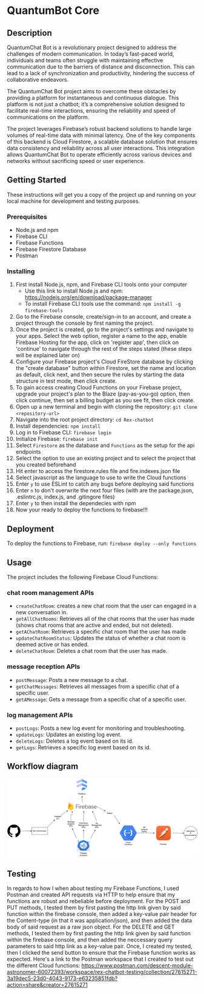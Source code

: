 # QuantumBot Core

## Description
QuantumChat Bot is a revolutionary project designed to address the challenges of modern communication. In today’s fast-paced world, individuals and teams often struggle with maintaining effective communication due to the barriers of distance and disconnection. This can lead to a lack of synchronization and productivity, hindering the success of collaborative endeavors.

The QuantumChat Bot project aims to overcome these obstacles by providing a platform for instantaneous and continuous dialogue. This platform is not just a chatbot; it’s a comprehensive solution designed to facilitate real-time interactions, ensuring the reliability and speed of communications on the platform.

The project leverages Firebase’s robust backend solutions to handle large volumes of real-time data with minimal latency. One of the key components of this backend is Cloud Firestore, a scalable database solution that ensures data consistency and reliability across all user interactions. This integration allows QuantumChat Bot to operate efficiently across various devices and networks without sacrificing speed or user experience.

## Getting Started

These instructions will get you a copy of the project up and running on your local machine for development and testing purposes.

### Prerequisites

- Node.js and npm
- Firebase CLI
- Firebase Functions
- Firebase Firestore Database
- Postman

### Installing

1. First install Node.js, npm, and Firebase CLI tools onto your computer
    - Use this link to install Node.js and npm: https://nodejs.org/en/download/package-manager
    - To install Firebase CLI tools use the command: `npm install -g firebase-tools`
2. Go to the Firebase console, create/sign-in to an account, and create a project through the console by first naming the project.
3. Once the project is created, go to the project's settings and navigate to your apps. Select the web option, register a name to the app, enable Firebase Hosting for the app, click on 'register app', then click on 'continue' to navigate through the rest of the steps stated (these steps will be explained later on)
4. Configure your Firebase project's Cloud FireStore database by clicking the "create database" button within Firestore, set the name and location as default, click next, and then secure the rules by starting the data structure in test mode, then click create.
5. To gain access creating Cloud Functions on your Firebase project, upgrade your project's plan to the Blaze (pay-as-you-go) option, then click continue, then set a billing budget as you see fit, then click create.
6. Open up a new terminal and begin with cloning the repository: `git clone <repository-url>`
7. Navigate into the root project directory: `cd Rex-chatbot`
8. Install dependencies: `npm install`
9. Log in to Firebase CLI: `firebase login`
10. Initialize Firebase: `firebase init`
11. Select `Firestore` as the database and `Functions` as the setup for the api endpoints
12. Select the option to use an existing project and to select the project that you created beforehand
13. Hit enter to access the firestore.rules file and fire.indexes.json file
14. Select javascript as the language to use to write the Cloud functions
15. Enter `y` to use ESLint to catch any bugs before deploying said functions
16. Enter `n` to don't overwrite the next four files (with are the package.json, .eslintrc.js, index.js, and .gitingore files)
17. Enter `y` to then install the dependecies with npm
18. Now your ready to deploy the functions to firebase!!!

## Deployment

To deploy the functions to Firebase, run: `firebase deploy --only functions`

## Usage

The project includes the following Firebase Cloud Functions:

### chat room management APIs
- `createChatRoom`: creates a new chat room that the user can engaged in a new conversation in.
- `getAllChatRooms`: Retrieves all of the chat rooms that the user has made (shows chat rooms that are active and ended, but not deleted).
- `getAChatRoom`: Retrieves a specific chat room that the user has made
- `updateChatRoomStatus`: Updates the status of whether a chat room is deemed active or has ended.
- `deleteChatRoom`: Deletes a chat room that the user has made.

### message reception APIs
- `postMessage`: Posts a new message to a chat.
- `getChatMessages`: Retrieves all messages from a specific chat of a specific user.
- `getAMessage`: Gets a message from a specific chat of a specific user.

### log management APIs
- `postLogs`: Posts a new log event for monitoring and troubleshooting.
- `updateLogs`: Updates an existing log event.
- `deleteLogs`: Deletes a log event  based on its id.
- `getLogs`: Retrieves a specific log event based on its id.

## Workflow diagram
![workflow](QuantumBotCoreWorkFlow.drawio.png)

## Testing

In regards to how I when about testing my Firebase Functions, I used Postman and created API requests via HTTP to help ensure that my functions are robust and rebeliable before deployment. For the POST and PUT methods, I tested them by first pasting the http link given by said function within the firebase console, then added a key-value pair header for the Content-type (in that it was application/json), and then added the data body of said request as a raw json object. For the DELETE and GET methods, I tested them by first pasting the http link given by said function within the firebase console, and then added the neccessary query parameters to said http link as a key-value pair. Once, I created my tested, then I clicked the send button to ensure that the Firebase function works as expected. Here's a link to the Postman workspace that I created to test out the different Cloud functions: https://www.postman.com/descent-module-astronomer-60072393/workspace/rex-chatbot-testing/collection/27615271-3a19dec5-23d0-4043-9173-e63235851fdb?action=share&creator=27615271
